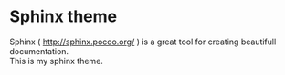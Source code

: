 # Sphinx theme

Sphinx ( http://sphinx.pocoo.org/ ) is a great tool for creating beautifull documentation.  
This is my sphinx theme.

